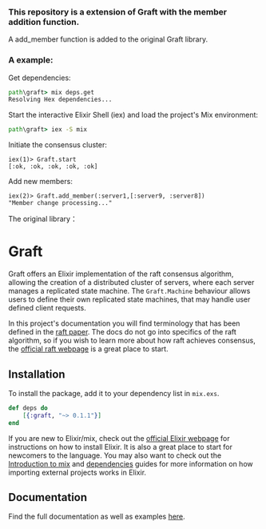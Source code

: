 ### This repository is a extension of Graft with the member addition function.

A add_member function is added to the original Graft library.

### A example:
Get dependencies:
```cmd
path\graft> mix deps.get
Resolving Hex dependencies...
```
Start the interactive Elixir Shell (iex) and load the project's Mix environment:
```cmd
path\graft> iex -S mix
```
Initiate the consensus cluster:
```shell
iex(1)> Graft.start
[:ok, :ok, :ok, :ok, :ok]
```
Add new members:
```shell
iex(2)> Graft.add_member(:server1,[:server9, :server8])
"Member change processing..."
```



The original library：
# Graft
Graft offers an Elixir implementation of the raft consensus algorithm, allowing the creation of a distributed cluster of servers, where each server manages a replicated state machine. The `Graft.Machine` behaviour allows users to define their own replicated state machines, that may handle user defined client requests.

In this project's documentation you will find terminology that has been defined in the [raft paper](https://raft.github.io/raft.pdf). The docs do not go into specifics of the raft algorithm, so if you wish to learn more about how raft achieves consensus, the [official raft webpage](https://raft.github.io/) is a great place to start.

## Installation
To install the package, add it to your dependency list in `mix.exs`.

```elixir
def deps do
    [{:graft, "~> 0.1.1"}]
end
```
If you are new to Elixir/mix, check out the [official Elixir webpage](https://elixir-lang.org/) for instructions on how to install Elixir. It is also a great place to start for newcomers to the language. You may also want to check out the [Introduction to mix](https://elixir-lang.org/getting-started/mix-otp/introduction-to-mix.html) and [dependencies](https://elixir-lang.org/getting-started/mix-otp/dependencies-and-umbrella-projects.html) guides for more information on how importing external projects works in Elixir.

## Documentation
Find the full documentation as well as examples [here](https://hexdocs.pm/graft/Graft.html).
